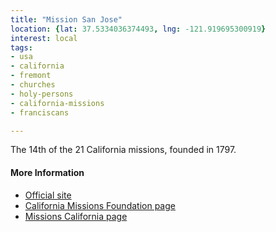 ```yaml
---
title: "Mission San Jose"
location: {lat: 37.5334036374493, lng: -121.919695300919}
interest: local
tags:
- usa
- california
- fremont
- churches
- holy-persons
- california-missions
- franciscans

---
```



The 14th of the 21 California missions, founded in 1797.

#### More Information

* [Official site](http://www.missionsanjose.org/)
* [California Missions Foundation page](https://californiamissionsfoundation.org/mission-san-jose/)
* [Missions California page](https://www.missionscalifornia.com/missions/san-jose/)





